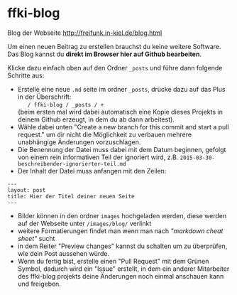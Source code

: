 # ffki-blog
Blog der Webseite http://freifunk.in-kiel.de/blog.html

Um einen neuen Beitrag zu erstellen brauchst du keine weitere Software. Das Blog kannst du **direkt im Browser hier auf Github bearbeiten**. 

Klicke dazu einfach oben auf den Ordner `_posts` und führe dann folgende Schritte aus:

 - Erstelle eine neue `.md` seite im ordner `_posts`, drücke dazu auf das Plus in der Überschrift:  
    `    / ffki-blog / _posts / + `  
    (beim ersten mal wird dabei automatisch eine Kopie dieses Projekts in deinem Github erzeugt, in dem du ab dann arbeitest). 
 - Wähle dabei unten "Create a new branch for this commit and start a pull request." um dir nicht die Möglichkeit zu verbauen mehrere unabhängige Änderungen vorzuschlagen.
 - Die Benennung der Datei muss dabei mit dem Datum beginnen, gefolgt von einem rein informativen Teil der ignoriert wird, z.B. `2015-03-30-beschreibender-ignorierter-teil.md`
 - Der Inhalt der Datei muss anfangen mit den Zeilen:
```
---
layout: post
title: Hier der Titel deiner neuen Seite
---
```

 - Bilder können in den ordner `images` hochgeladen werden, diese werden auf der Webseite unter `/images/blog/` verlinkt
 - weitere Formatierungen findet man wenn man nach *"markdown cheat sheet"* sucht
 - in dem Reiter "Preview changes" kannst du schalten um zu überprüfen, wie dein Post aussehen würde.
 - Wenn du fertig bist, erstelle einen "Pull Request" mit dem Grünen Symbol, dadurch wird ein "Issue" erstellt, in dem ein anderer Mitarbeiter des ffki-blog projekts deine Änderungen noch einmal anschauen kann und freigeben.
